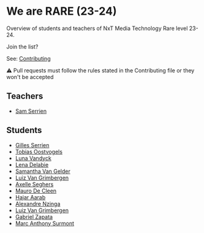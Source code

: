# We are RARE (23-24)

Overview of students and teachers of NxT Media Technology Rare level 23-24.

Join the list?

See: [Contributing](./CONTRIBUTING.md)

⚠️ Pull requests must follow the rules stated in the Contributing file or they won't be accepted

## Teachers

* [Sam Serrien](./people/sam_serrien.md)


## Students

* [Gilles Serrien](./people/gilles_serrien.md)
* [Tobias Oostvogels](./people/tobias_oostvogels.md)
* [Luna Vandyck](./people/luna_vandyck.md)
* [Lena Delabie](./people/lena_delabie.md)
* [Samantha Van Gelder](./people/samantha_VanGelder.md)
* [Luiz Van Grimbergen](./people/Luiz_VanGrimbergen.md)
* [Axelle Seghers](./people/Axelle_Seghers.md)
* [Mauro De Cleen](./people/Mauro_DeCleen.md)
* [Hajar Aarab](./people/hajar_aarab.md)
* [Alexandre Nzinga](./people/Alexandre_Nzinga.md)
* [Luiz Van Grimbergen](./people/Luiz_VanGrimbergen.md)
* [Gabriel Zapata](./people/Gabriel_Zapata.md)
* [Marc Anthony Surmont](./people/MarcAnthony_Surmont.md)


